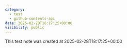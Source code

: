 ```yaml
---
category:
  - test
  - github-contents-api
date: 2025-02-28T18:17:25+00:00
visibility: public
---
```


This test note was created at 2025-02-28T18:17:25+00:00
